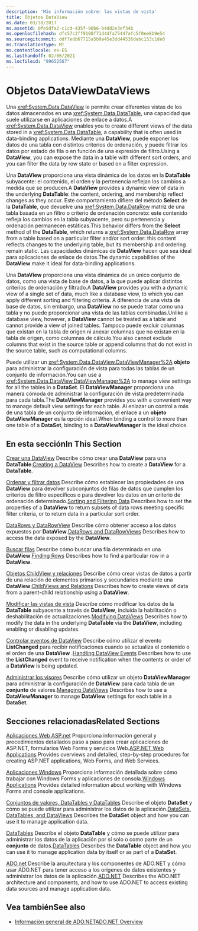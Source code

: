 ```yaml
---
description: 'Más información sobre: las vistas de vista'
title: Objetos DataView
ms.date: 03/30/2017
ms.assetid: 0fe5dfa2-c1cd-435f-90b6-b4dd2e3ef34b
ms.openlocfilehash: dfc57c2ff9108f71d4dfa75447afc5f0ee8b9e54
ms.sourcegitcommit: ddf7edb67715a5b9a45e3dd44536dabc153c1de0
ms.translationtype: MT
ms.contentlocale: es-ES
ms.lasthandoff: 02/06/2021
ms.locfileid: "99652567"
---
```

# <a name="dataviews"></a><span data-ttu-id="4dee5-103">Objetos DataView</span><span class="sxs-lookup"><span data-stu-id="4dee5-103">DataViews</span></span>

<span data-ttu-id="4dee5-104">Una <xref:System.Data.DataView> le permite crear diferentes vistas de los datos almacenados en una <xref:System.Data.DataTable>, una capacidad que suele utilizarse en aplicaciones de enlace a datos.</span><span class="sxs-lookup"><span data-stu-id="4dee5-104">A <xref:System.Data.DataView> enables you to create different views of the data stored in a <xref:System.Data.DataTable>, a capability that is often used in data-binding applications.</span></span> <span data-ttu-id="4dee5-105">Mediante una **DataView**, puede exponer los datos de una tabla con distintos criterios de ordenación, y puede filtrar los datos por estado de fila o en función de una expresión de filtro.</span><span class="sxs-lookup"><span data-stu-id="4dee5-105">Using a **DataView**, you can expose the data in a table with different sort orders, and you can filter the data by row state or based on a filter expression.</span></span>

 <span data-ttu-id="4dee5-106">Una **DataView** proporciona una vista dinámica de los datos en la **DataTable** subyacente: el contenido, el orden y la pertenencia reflejan los cambios a medida que se producen.</span><span class="sxs-lookup"><span data-stu-id="4dee5-106">A **DataView** provides a dynamic view of data in the underlying **DataTable**: the content, ordering, and membership reflect changes as they occur.</span></span> <span data-ttu-id="4dee5-107">Este comportamiento difiere del método **Select** de la **DataTable**, que devuelve una <xref:System.Data.DataRow> matriz de una tabla basada en un filtro o criterio de ordenación concreto: este contenido refleja los cambios en la tabla subyacente, pero su pertenencia y ordenación permanecen estáticas.</span><span class="sxs-lookup"><span data-stu-id="4dee5-107">This behavior differs from the **Select** method of the **DataTable**, which returns a <xref:System.Data.DataRow> array from a table based on a particular filter and/or sort order: this content reflects changes to the underlying table, but its membership and ordering remain static.</span></span> <span data-ttu-id="4dee5-108">Las capacidades dinámicas de **DataView** hacen que sea ideal para aplicaciones de enlace de datos.</span><span class="sxs-lookup"><span data-stu-id="4dee5-108">The dynamic capabilities of the **DataView** make it ideal for data-binding applications.</span></span>

 <span data-ttu-id="4dee5-109">Una **DataView** proporciona una vista dinámica de un único conjunto de datos, como una vista de base de datos, a la que puede aplicar distintos criterios de ordenación y filtrado.</span><span class="sxs-lookup"><span data-stu-id="4dee5-109">A **DataView** provides you with a dynamic view of a single set of data, much like a database view, to which you can apply different sorting and filtering criteria.</span></span> <span data-ttu-id="4dee5-110">A diferencia de una vista de base de datos, sin embargo, una **DataView** no se puede tratar como una tabla y no puede proporcionar una vista de las tablas combinadas.</span><span class="sxs-lookup"><span data-stu-id="4dee5-110">Unlike a database view, however, a **DataView** cannot be treated as a table and cannot provide a view of joined tables.</span></span> <span data-ttu-id="4dee5-111">Tampoco puede excluir columnas que existan en la tabla de origen ni anexar columnas que no existan en la tabla de origen, como columnas de cálculo.</span><span class="sxs-lookup"><span data-stu-id="4dee5-111">You also cannot exclude columns that exist in the source table or append columns that do not exist in the source table, such as computational columns.</span></span>

 <span data-ttu-id="4dee5-112">Puede utilizar un <xref:System.Data.DataView.DataViewManager%2A> **objeto** para administrar la configuración de vista para todas las tablas de un conjunto de información.</span><span class="sxs-lookup"><span data-stu-id="4dee5-112">You can use a <xref:System.Data.DataView.DataViewManager%2A> to manage view settings for all the tables in a **DataSet**.</span></span> <span data-ttu-id="4dee5-113">El **DataViewManager** proporciona una manera cómoda de administrar la configuración de vista predeterminada para cada tabla.</span><span class="sxs-lookup"><span data-stu-id="4dee5-113">The **DataViewManager** provides you with a convenient way to manage default view settings for each table.</span></span> <span data-ttu-id="4dee5-114">Al enlazar un control a más de una tabla de un conjunto de información, el enlace a un **objeto** **DataViewManager** es la opción ideal.</span><span class="sxs-lookup"><span data-stu-id="4dee5-114">When binding a control to more than one table of a **DataSet**, binding to a **DataViewManager** is the ideal choice.</span></span>

## <a name="in-this-section"></a><span data-ttu-id="4dee5-115">En esta sección</span><span class="sxs-lookup"><span data-stu-id="4dee5-115">In This Section</span></span>

 <span data-ttu-id="4dee5-116">[Crear una DataView](creating-a-dataview.md) Describe cómo crear una **DataView** para una **DataTable**.</span><span class="sxs-lookup"><span data-stu-id="4dee5-116">[Creating a DataView](creating-a-dataview.md) Describes how to create a **DataView** for a **DataTable**.</span></span>

 <span data-ttu-id="4dee5-117">[Ordenar y filtrar datos](sorting-and-filtering-data.md) Describe cómo establecer las propiedades de una **DataView** para devolver subconjuntos de filas de datos que cumplen los criterios de filtro específicos o para devolver los datos en un criterio de ordenación determinado.</span><span class="sxs-lookup"><span data-stu-id="4dee5-117">[Sorting and Filtering Data](sorting-and-filtering-data.md) Describes how to set the properties of a **DataView** to return subsets of data rows meeting specific filter criteria, or to return data in a particular sort order.</span></span>

 <span data-ttu-id="4dee5-118">[DataRows y DataRowView](datarows-and-datarowviews.md) Describe cómo obtener acceso a los datos expuestos por **DataView**.</span><span class="sxs-lookup"><span data-stu-id="4dee5-118">[DataRows and DataRowViews](datarows-and-datarowviews.md) Describes how to access the data exposed by the **DataView**.</span></span>

 <span data-ttu-id="4dee5-119">[Buscar filas](finding-rows.md) Describe cómo buscar una fila determinada en una **DataView**.</span><span class="sxs-lookup"><span data-stu-id="4dee5-119">[Finding Rows](finding-rows.md) Describes how to find a particular row in a **DataView**.</span></span>

 <span data-ttu-id="4dee5-120">[Objetos ChildView y relaciones](childviews-and-relations.md) Describe cómo crear vistas de datos a partir de una relación de elementos primarios y secundarios mediante una **DataView**.</span><span class="sxs-lookup"><span data-stu-id="4dee5-120">[ChildViews and Relations](childviews-and-relations.md) Describes how to create views of data from a parent-child relationship using a **DataView**.</span></span>

 <span data-ttu-id="4dee5-121">[Modificar las vistas de vista](modifying-dataviews.md) Describe cómo modificar los datos de la **DataTable** subyacente a través de **DataView**, incluida la habilitación o deshabilitación de actualizaciones.</span><span class="sxs-lookup"><span data-stu-id="4dee5-121">[Modifying DataViews](modifying-dataviews.md) Describes how to modify the data in the underlying **DataTable** via the **DataView**, including enabling or disabling updates.</span></span>

 <span data-ttu-id="4dee5-122">[Controlar eventos de DataView](handling-dataview-events.md) Describe cómo utilizar el evento **ListChanged** para recibir notificaciones cuando se actualiza el contenido o el orden de una **DataView** .</span><span class="sxs-lookup"><span data-stu-id="4dee5-122">[Handling DataView Events](handling-dataview-events.md) Describes how to use the **ListChanged** event to receive notification when the contents or order of a **DataView** is being updated.</span></span>

 <span data-ttu-id="4dee5-123">[Administrar los visores](managing-dataviews.md) Describe cómo utilizar un objeto **DataViewManager** para administrar la configuración de **DataView** para cada tabla de un **conjunto** de valores.</span><span class="sxs-lookup"><span data-stu-id="4dee5-123">[Managing DataViews](managing-dataviews.md) Describes how to use a **DataViewManager** to manage **DataView** settings for each table in a **DataSet**.</span></span>

## <a name="related-sections"></a><span data-ttu-id="4dee5-124">Secciones relacionadas</span><span class="sxs-lookup"><span data-stu-id="4dee5-124">Related Sections</span></span>

 <span data-ttu-id="4dee5-125">[Aplicaciones Web ASP.net](/previous-versions/655cec97(v=vs.100)) Proporciona información general y procedimientos detallados paso a paso para crear aplicaciones de ASP.NET, formularios Web Forms y servicios Web.</span><span class="sxs-lookup"><span data-stu-id="4dee5-125">[ASP.NET Web Applications](/previous-versions/655cec97(v=vs.100)) Provides overviews and detailed, step-by-step procedures for creating ASP.NET applications, Web Forms, and Web Services.</span></span>

 <span data-ttu-id="4dee5-126">[Aplicaciones Windows](/previous-versions/ms184421(v=vs.100)) Proporciona información detallada sobre cómo trabajar con Windows Forms y aplicaciones de consola.</span><span class="sxs-lookup"><span data-stu-id="4dee5-126">[Windows Applications](/previous-versions/ms184421(v=vs.100)) Provides detailed information about working with Windows Forms and console applications.</span></span>

 <span data-ttu-id="4dee5-127">[Conjuntos de valores, DataTables y DataTables](index.md) Describe el objeto **DataSet** y cómo se puede utilizar para administrar los datos de la aplicación.</span><span class="sxs-lookup"><span data-stu-id="4dee5-127">[DataSets, DataTables, and DataViews](index.md) Describes the **DataSet** object and how you can use it to manage application data.</span></span>

 <span data-ttu-id="4dee5-128">[DataTables](datatables.md) Describe el objeto **DataTable** y cómo se puede utilizar para administrar los datos de la aplicación por sí solo o como parte de un **conjunto** de datos.</span><span class="sxs-lookup"><span data-stu-id="4dee5-128">[DataTables](datatables.md) Describes the **DataTable** object and how you can use it to manage application data by itself or as part of a **DataSet**.</span></span>

 <span data-ttu-id="4dee5-129">[ADO.net](../index.md) Describe la arquitectura y los componentes de ADO.NET y cómo usar ADO.NET para tener acceso a los orígenes de datos existentes y administrar los datos de la aplicación.</span><span class="sxs-lookup"><span data-stu-id="4dee5-129">[ADO.NET](../index.md) Describes the ADO.NET architecture and components, and how to use ADO.NET to access existing data sources and manage application data.</span></span>

## <a name="see-also"></a><span data-ttu-id="4dee5-130">Vea también</span><span class="sxs-lookup"><span data-stu-id="4dee5-130">See also</span></span>

- [<span data-ttu-id="4dee5-131">Información general de ADO.NET</span><span class="sxs-lookup"><span data-stu-id="4dee5-131">ADO.NET Overview</span></span>](../ado-net-overview.md)
